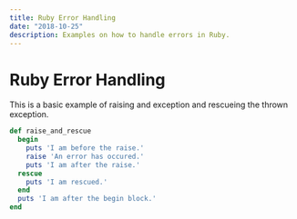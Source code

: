 ```yaml
---
title: Ruby Error Handling
date: "2018-10-25"
description: Examples on how to handle errors in Ruby.
---
```


# Ruby Error Handling

This is a basic example of raising and exception and rescueing the thrown exception.

```ruby
def raise_and_rescue
  begin
    puts 'I am before the raise.'
    raise 'An error has occured.'
    puts 'I am after the raise.'
  rescue
    puts 'I am rescued.'
  end
  puts 'I am after the begin block.'
end
```
